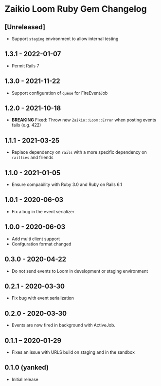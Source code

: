 # Zaikio Loom Ruby Gem Changelog

## [Unreleased]

- Support `staging` environment to allow internal testing

## 1.3.1 - 2022-01-07

- Permit Rails 7

## 1.3.0 - 2021-11-22

- Support configuration of `queue` for FireEventJob

## 1.2.0 - 2021-10-18

- **BREAKING** Fixed: Throw new `Zaikio::Loom::Error` when posting events fails (e.g. 422)

## 1.1.1 - 2021-03-25

 * Replace dependency on `rails` with a more specific dependency on `railties` and friends

## 1.1.0 - 2021-01-05

- Ensure compability with Ruby 3.0 and Ruby on Rails 6.1

## 1.0.1 - 2020-06-03

- Fix a bug in the event serializer

## 1.0.0 - 2020-06-03

- Add multi client support
- Confguration format changed

## 0.3.0 - 2020-04-22

- Do not send events to Loom in development or staging environment

## 0.2.1 - 2020-03-30

- Fix bug with event serialization

## 0.2.0 - 2020-03-30

- Events are now fired in background with ActiveJob.

## 0.1.1 – 2020-01-29

- Fixes an issue with URLS build on staging and in the sandbox

## 0.1.0 (yanked)

- Initial release
